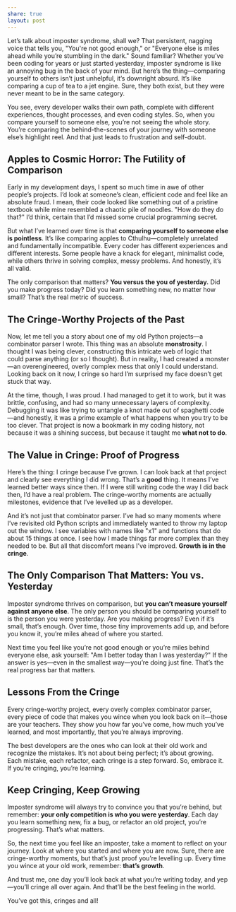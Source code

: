 ```yaml
---
share: true
layout: post
---
```


Let’s talk about imposter syndrome, shall we? That persistent, nagging voice that tells you, "You're not good enough," or "Everyone else is miles ahead while you’re stumbling in the dark." Sound familiar? Whether you’ve been coding for years or just started yesterday, imposter syndrome is like an annoying bug in the back of your mind. But here’s the thing—comparing yourself to others isn’t just unhelpful, it’s downright absurd. It’s like comparing a cup of tea to a jet engine. Sure, they both exist, but they were never meant to be in the same category.

You see, every developer walks their own path, complete with different experiences, thought processes, and even coding styles. So, when you compare yourself to someone else, you’re not seeing the whole story. You’re comparing the behind-the-scenes of your journey with someone else’s highlight reel. And that just leads to frustration and self-doubt.

## Apples to Cosmic Horror: The Futility of Comparison

Early in my development days, I spent so much time in awe of other people’s projects. I’d look at someone’s clean, efficient code and feel like an absolute fraud. I mean, their code looked like something out of a pristine textbook while mine resembled a chaotic pile of noodles. "How do they do that?" I’d think, certain that I’d missed some crucial programming secret.

But what I’ve learned over time is that **comparing yourself to someone else is pointless**. It’s like comparing apples to Cthulhu—completely unrelated and fundamentally incompatible. Every coder has different experiences and different interests. Some people have a knack for elegant, minimalist code, while others thrive in solving complex, messy problems. And honestly, it’s all valid.

The only comparison that matters? **You versus the you of yesterday.** Did you make progress today? Did you learn something new, no matter how small? That’s the real metric of success.

## The Cringe-Worthy Projects of the Past

Now, let me tell you a story about one of my old Python projects—a combinator parser I wrote. This thing was an absolute **monstrosity**. I thought I was being clever, constructing this intricate web of logic that could parse anything (or so I thought). But in reality, I had created a monster—an overengineered, overly complex mess that only I could understand. Looking back on it now, I cringe so hard I’m surprised my face doesn’t get stuck that way.

At the time, though, I was proud. I had managed to get it to work, but it was brittle, confusing, and had so many unnecessary layers of complexity. Debugging it was like trying to untangle a knot made out of spaghetti code—and honestly, it was a prime example of what happens when you try to be too clever. That project is now a bookmark in my coding history, not because it was a shining success, but because it taught me **what not to do**.

## The Value in Cringe: Proof of Progress

Here’s the thing: I cringe because I’ve grown. I can look back at that project and clearly see everything I did wrong. That’s a **good** thing. It means I’ve learned better ways since then. If I were still writing code the way I did back then, I’d have a real problem. The cringe-worthy moments are actually milestones, evidence that I’ve levelled up as a developer.

And it’s not just that combinator parser. I’ve had so many moments where I’ve revisited old Python scripts and immediately wanted to throw my laptop out the window. I see variables with names like "x1" and functions that do about 15 things at once. I see how I made things far more complex than they needed to be. But all that discomfort means I’ve improved. **Growth is in the cringe**.

## The Only Comparison That Matters: You vs. Yesterday

Imposter syndrome thrives on comparison, but **you can’t measure yourself against anyone else**. The only person you should be comparing yourself to is the person you were yesterday. Are you making progress? Even if it’s small, that’s enough. Over time, those tiny improvements add up, and before you know it, you’re miles ahead of where you started.

Next time you feel like you’re not good enough or you’re miles behind everyone else, ask yourself: "Am I better today than I was yesterday?" If the answer is yes—even in the smallest way—you’re doing just fine. That’s the real progress bar that matters.

## Lessons From the Cringe

Every cringe-worthy project, every overly complex combinator parser, every piece of code that makes you wince when you look back on it—those are your teachers. They show you how far you’ve come, how much you’ve learned, and most importantly, that you’re always improving.

The best developers are the ones who can look at their old work and recognize the mistakes. It’s not about being perfect; it’s about growing. Each mistake, each refactor, each cringe is a step forward. So, embrace it. If you’re cringing, you’re learning.

## Keep Cringing, Keep Growing

Imposter syndrome will always try to convince you that you’re behind, but remember: **your only competition is who you were yesterday**. Each day you learn something new, fix a bug, or refactor an old project, you’re progressing. That’s what matters.

So, the next time you feel like an imposter, take a moment to reflect on your journey. Look at where you started and where you are now. Sure, there are cringe-worthy moments, but that’s just proof you’re levelling up. Every time you wince at your old work, remember: **that’s growth**.

And trust me, one day you’ll look back at what you’re writing today, and yep—you’ll cringe all over again. And that’ll be the best feeling in the world.

You’ve got this, cringes and all!
